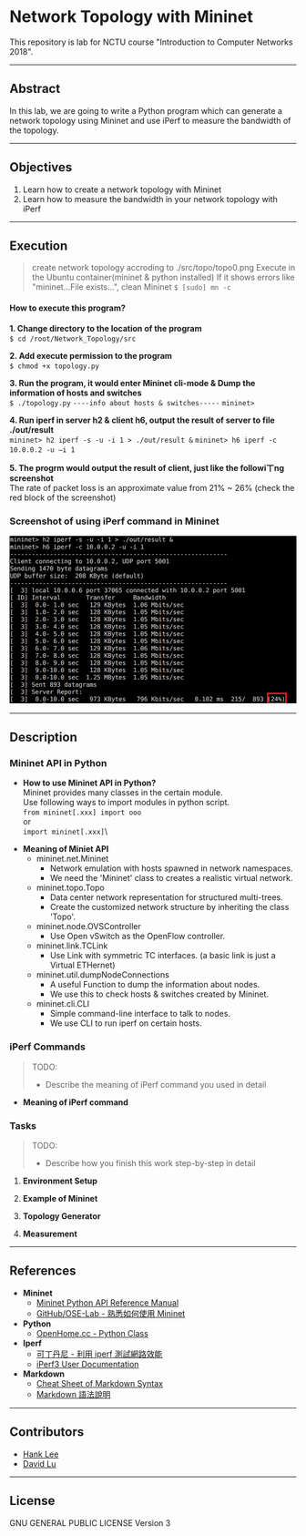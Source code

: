 # Network Topology with Mininet

This repository is lab for NCTU course "Introduction to Computer Networks 2018".

---
## Abstract

In this lab, we are going to write a Python program which can generate a network topology using Mininet and use iPerf to measure the bandwidth of the topology.

---
## Objectives

1. Learn how to create a network topology with Mininet
2. Learn how to measure the bandwidth in your network topology with iPerf

---
## Execution
> create network topology accroding to ./src/topo/topo0.png
> Execute in the Ubuntu container(mininet & python installed)
> If it shows errors like "mininet...File exists...", clean Mininet
> `$ [sudo] mn -c`

#### How to execute this program?

**1. Change directory to the location of the program**\
`$ cd /root/Network_Topology/src`

**2. Add execute permission to the program**\
`$ chmod +x topology.py`

**3. Run the program, it would enter Mininet cli-mode & Dump the information of hosts and switches**\
`$ ./topology.py`
`----info about hosts & switches-----`
`mininet>`

**4. Run iperf in server h2 & client h6, output the result of server to file ./out/result**\
`mininet> h2 iperf -s -u -i 1 > ./out/result &`
`mininet> h6 iperf -c 10.0.0.2 -u –i 1`

**5. The progrm would output the result of client, just like the followiㄒng screenshot**\
The rate of packet loss is an approximate value from 21% ~ 26%
(check the red block of the screenshot)
### Screenshot of using iPerf command in Mininet
![client_result](./src/screenshot/client_result.png)

---
## Description

### Mininet API in Python
* **How to use Mininet API in Python?**\
Mininet provides many classes in the certain module.\
Use following ways to import modules in python script.\
`from mininet[.xxx] import ooo`\
or\
`import mininet[.xxx]`\
- **Meaning of Miniet API**
    - mininet.net.Mininet
        - Network emulation with hosts spawned in network namespaces.
        - We need the 'Mininet' class to creates a realistic virtual network.
    - mininet.topo.Topo
        - Data center network representation for structured multi-trees.
        - Create the customized network structure by inheriting the class 'Topo'.
    - mininet.node.OVSController
        - Use Open vSwitch as the OpenFlow controller.
    - mininet.link.TCLink
        - Use Link with symmetric TC interfaces. (a basic link is just a Virtual ETHernet)
    - mininet.util.dumpNodeConnections
        - A useful Function to dump the information about nodes.
        - We use this to check hosts & switches created by Mininet.
    - mininet.cli.CLI
        - Simple command-line interface to talk to nodes.
        - We use CLI to run iperf on certain hosts.

### iPerf Commands

> TODO:
> * Describe the meaning of iPerf command you used in detail

- **Meaning of iPerf command**


### Tasks

> TODO:
> * Describe how you finish this work step-by-step in detail

1. **Environment Setup**


2. **Example of Mininet**


3. **Topology Generator**


4. **Measurement**

---
## References

* **Mininet**
    * [Mininet Python API Reference Manual](http://mininet.org/api/annotated.html)
    * [GitHub/OSE-Lab - 熟悉如何使用 Mininet](https://github.com/OSE-Lab/Learning-SDN/blob/master/Mininet/README.md)
* **Python**
    * [OpenHome.cc - Python Class](https://openhome.cc/Gossip/Python/Class.html)
* **Iperf**
    * [可丁丹尼 - 利用 iperf 測試網路效能](https://cms.35g.tw/coding/%E5%88%A9%E7%94%A8-iperf-%E6%B8%AC%E8%A9%A6%E7%B6%B2%E8%B7%AF%E6%95%88%E8%83%BD/)
    * [iPerf3 User Documentation](https://iperf.fr/iperf-doc.php#3doc)
* **Markdown**
    * [Cheat Sheet of Markdown Syntax](https://www.markdownguide.org/cheat-sheet)
    * [Markdown 語法說明](https://markdown.tw/)

---
## Contributors

* [Hank Lee](https://github.com/phlee1117)
* [David Lu](https://github.com/yungshenglu)

---
## License

GNU GENERAL PUBLIC LICENSE Version 3
